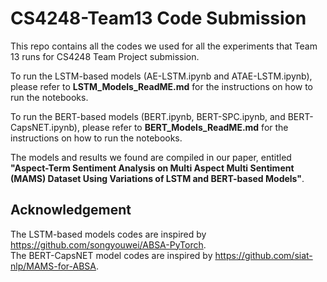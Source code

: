 # CS4248-Team13 Code Submission
This repo contains all the codes we used for all the experiments that Team 13 runs for CS4248 Team Project submission.

To run the LSTM-based models (AE-LSTM.ipynb and ATAE-LSTM.ipynb), please refer to **LSTM_Models_ReadME.md** for the instructions on how to run the notebooks.

To run the BERT-based models (BERT.ipynb, BERT-SPC.ipynb, and BERT-CapsNET.ipynb), please refer to **BERT_Models_ReadME.md** for the instructions on how to run the notebooks. 

The models and results we found are compiled in our paper, entitled **"Aspect-Term Sentiment Analysis on Multi Aspect Multi Sentiment (MAMS)
Dataset Using Variations of LSTM and BERT-based Models"**.

## Acknowledgement
The LSTM-based models codes are inspired by https://github.com/songyouwei/ABSA-PyTorch. <br>
The BERT-CapsNET model codes are inspired by https://github.com/siat-nlp/MAMS-for-ABSA.
